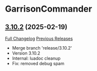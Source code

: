 # GarrisonCommander

## [3.10.2](https://github.com/alarofrunetotem/GarrisonCommander/tree/3.10.2) (2025-02-19)
[Full Changelog](https://github.com/alarofrunetotem/GarrisonCommander/compare/3.10.1...3.10.2) [Previous Releases](https://github.com/alarofrunetotem/GarrisonCommander/releases)

- Merge branch 'release/3.10.2'  
- Version 3.10.2  
- Internal: luadoc cleanup  
- Fix: removed debug spam  
